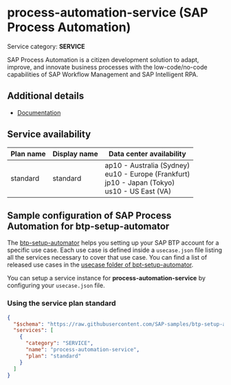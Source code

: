 # process-automation-service (SAP Process Automation)

Service category: **SERVICE**

SAP Process Automation is a citizen development solution to adapt, improve, and innovate business processes with the low-code/no-code capabilities of SAP Workflow Management and SAP Intelligent RPA.

## Additional details

- [Documentation](https://help.sap.com/viewer/p/PROCESS_AUTOMATION)

## Service availability

| Plan name | Display name | Data center availability  |
|------|----------------|---------------------------|
|  standard  |  standard  | ap10 - Australia (Sydney)<br> eu10 - Europe (Frankfurt)<br> jp10 - Japan (Tokyo)<br> us10 - US East (VA)  |

## Sample configuration of **SAP Process Automation** for btp-setup-automator

The [btp-setup-automator](https://github.com/SAP-samples/btp-setup-automator) helps you setting up your SAP BTP account for a specific use case. Each use case is defined inside a `usecase.json` file listing all the services necessary to cover that use case. You can find a list of released use cases in the [usecase folder of bpt-setup-automator](https://github.com/SAP-samples/btp-setup-automator/tree/main/usecases).

You can setup a service instance for **process-automation-service** by configuring your `usecase.json` file.

### Using the service plan **standard**

```json
{
  "$schema": "https://raw.githubusercontent.com/SAP-samples/btp-setup-automator/main/libs/btpsa-usecase.json",
  "services": [
    {
      "category": "SERVICE",
      "name": "process-automation-service",
      "plan": "standard"
    }
  ]
}
```
